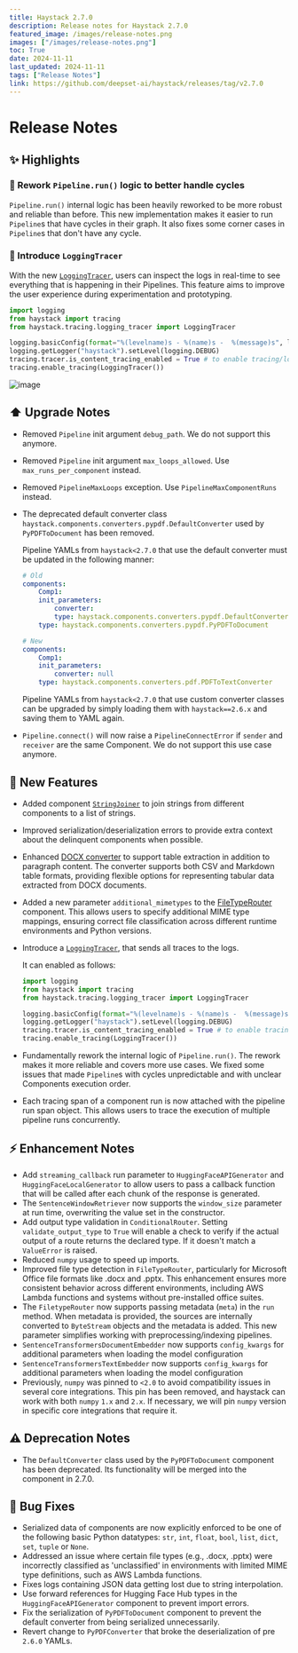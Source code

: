 ```yaml
---
title: Haystack 2.7.0
description: Release notes for Haystack 2.7.0
featured_image: /images/release-notes.png
images: ["/images/release-notes.png"]
toc: True
date: 2024-11-11
last_updated: 2024-11-11
tags: ["Release Notes"]
link: https://github.com/deepset-ai/haystack/releases/tag/v2.7.0
---
```


# Release Notes

## ✨ Highlights

### 🚅 Rework `Pipeline.run()` logic to better handle cycles

`Pipeline.run()` internal logic has been heavily reworked to be more robust and reliable than before. This new implementation makes it easier to run `Pipeline`s that have cycles in their graph. It also fixes some corner cases in `Pipeline`s that don't have any cycle.

### 📝 Introduce `LoggingTracer`

With the new [`LoggingTracer`](https://docs.haystack.deepset.ai/docs/logging#real-time-pipeline-logging), users can inspect the logs in real-time to see everything that is happening in their Pipelines. This feature aims to improve the user experience during experimentation and prototyping.

```python
import logging
from haystack import tracing
from haystack.tracing.logging_tracer import LoggingTracer

logging.basicConfig(format="%(levelname)s - %(name)s -  %(message)s", level=logging.WARNING)
logging.getLogger("haystack").setLevel(logging.DEBUG)
tracing.tracer.is_content_tracing_enabled = True # to enable tracing/logging content (inputs/outputs)
tracing.enable_tracing(LoggingTracer())
```

![image](https://github.com/user-attachments/assets/08788542-2b08-42d0-812b-391b001f2479)


## ⬆️ Upgrade Notes

- Removed `Pipeline` init argument `debug_path`. We do not support this anymore.

- Removed `Pipeline` init argument `max_loops_allowed`. Use `max_runs_per_component` instead.

- Removed `PipelineMaxLoops` exception. Use `PipelineMaxComponentRuns` instead.

- The deprecated default converter class `haystack.components.converters.pypdf.DefaultConverter` used by `PyPDFToDocument` has been removed.

  Pipeline YAMLs from `haystack<2.7.0` that use the default converter must be updated in the following manner:

  ```yaml
  # Old
  components:
      Comp1:
      init_parameters:
          converter:
          type: haystack.components.converters.pypdf.DefaultConverter
      type: haystack.components.converters.pypdf.PyPDFToDocument

  # New
  components:
      Comp1:
      init_parameters:
          converter: null
      type: haystack.components.converters.pdf.PDFToTextConverter
  ```

  Pipeline YAMLs from `haystack<2.7.0` that use custom converter classes can be upgraded by simply loading them with `haystack==2.6.x` and saving them to YAML again.

- `Pipeline.connect()` will now raise a `PipelineConnectError` if `sender` and `receiver` are the same Component. We do not support this use case anymore.

## 🚀 New Features

- Added component [`StringJoiner`](https://docs.haystack.deepset.ai/docs/stringjoiner) to join strings from different components to a list of strings.

- Improved serialization/deserialization errors to provide extra context about the delinquent components when possible.

- Enhanced [DOCX converter](https://docs.haystack.deepset.ai/docs/docxtodocument) to support table extraction in addition to paragraph content. The converter supports both CSV and Markdown table formats, providing flexible options for representing tabular data extracted from DOCX documents.

- Added a new parameter `additional_mimetypes` to the [FileTypeRouter](https://docs.haystack.deepset.ai/docs/filetyperouter) component. This allows users to specify additional MIME type mappings, ensuring correct file classification across different runtime environments and Python versions.

- Introduce a [`LoggingTracer`](https://docs.haystack.deepset.ai/docs/logging#real-time-pipeline-logging), that sends all traces to the logs.

  It can enabled as follows:

  ```python
  import logging
  from haystack import tracing
  from haystack.tracing.logging_tracer import LoggingTracer

  logging.basicConfig(format="%(levelname)s - %(name)s -  %(message)s", level=logging.WARNING)
  logging.getLogger("haystack").setLevel(logging.DEBUG)
  tracing.tracer.is_content_tracing_enabled = True # to enable tracing/logging content (inputs/outputs)
  tracing.enable_tracing(LoggingTracer())
  ```

- Fundamentally rework the internal logic of `Pipeline.run()`. The rework makes it more reliable and covers more use cases. We fixed some issues that made `Pipeline`s with cycles unpredictable and with unclear Components execution order.

- Each tracing span of a component run is now attached with the pipeline run span object. This allows users to trace the execution of multiple pipeline runs concurrently.

## ⚡️ Enhancement Notes

- Add `streaming_callback` run parameter to `HuggingFaceAPIGenerator` and `HuggingFaceLocalGenerator` to allow users to pass a callback function that will be called after each chunk of the response is generated.
- The `SentenceWindowRetriever` now supports the `window_size` parameter at run time, overwriting the value set in the constructor.
- Add output type validation in `ConditionalRouter`. Setting `validate_output_type` to `True` will enable a check to verify if the actual output of a route returns the declared type. If it doesn't match a `ValueError` is raised.
- Reduced `numpy` usage to speed up imports.
- Improved file type detection in `FileTypeRouter`, particularly for Microsoft Office file formats like .docx and .pptx. This enhancement ensures more consistent behavior across different environments, including AWS Lambda functions and systems without pre-installed office suites.
- The `FiletypeRouter` now supports passing metadata (`meta`) in the `run` method. When metadata is provided, the sources are internally converted to `ByteStream` objects and the metadata is added. This new parameter simplifies working with preprocessing/indexing pipelines.
- `SentenceTransformersDocumentEmbedder` now supports `config_kwargs` for additional parameters when loading the model configuration
- `SentenceTransformersTextEmbedder` now supports `config_kwargs` for additional parameters when loading the model configuration
- Previously, `numpy` was pinned to `<2.0` to avoid compatibility issues in several core integrations. This pin has been removed, and haystack can work with both `numpy` `1.x` and `2.x`. If necessary, we will pin `numpy` version in specific core integrations that require it.

## ⚠️ Deprecation Notes

- The `DefaultConverter` class used by the `PyPDFToDocument` component has been deprecated. Its functionality will be merged into the component in 2.7.0.

## 🐛 Bug Fixes

- Serialized data of components are now explicitly enforced to be one of the following basic Python datatypes: `str`, `int`, `float`, `bool`, `list`, `dict`, `set`, `tuple` or `None`.
- Addressed an issue where certain file types (e.g., .docx, .pptx) were incorrectly classified as 'unclassified' in environments with limited MIME type definitions, such as AWS Lambda functions.
- Fixes logs containing JSON data getting lost due to string interpolation.
- Use forward references for Hugging Face Hub types in the `HuggingFaceAPIGenerator` component to prevent import errors.
- Fix the serialization of `PyPDFToDocument` component to prevent the default converter from being serialized unnecessarily.
- Revert change to `PyPDFConverter` that broke the deserialization of pre `2.6.0` YAMLs.
